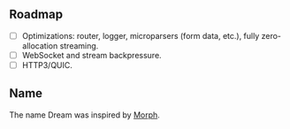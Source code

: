 <!-- TODO LATER Coverage badge on coveralls; better yet, link to an online version of
     the Bisect coverage report - probably in gh-pages. Generate the badge
     from coveralls, though - it's easier to maintain. -->
<!-- TODO LATER CI badges, opam link badge, npm badge. -->
<!-- TODO Clone instructions should include --recursive. -->

## Roadmap

- [ ] Optimizations: router, logger, microparsers (form data, etc.), fully
      zero-allocation streaming.
- [ ] WebSocket and stream backpressure.
- [ ] HTTP3/QUIC.

## Name

The name Dream was inspired by [Morph][morph].

[morph]: https://github.com/reason-native-web/morph

<!-- Example install: how to install opam, how to install deps, add to Makefile
     targets. -->
<!-- TODO dune-workspace at root for examples -->
<!-- get rid of all warnings in examples -->
<!-- opam install examples from example dirs, its a mess right now. -->
<!-- warning ~mask in websocketaf, use --profile release anyway -->
<!-- ::1 IPv6 -->
<!-- hyperlink localhost in examples -->
<!-- ld: /opt/local/libn ot found on mac -->
<!-- crumb noise? dream.param -->
<!-- Path parsing of # $ in targets -->
<!-- update code in exampels -->
<!-- Reason example -->
<!-- Reason mode in docs -->
<!-- examples: are exceptions isolated? yes -->
<!-- Ctrl+C needed to get out of error page caues of no content-legnth -->
<!-- Remove name in ddbug_dump paramter. -->
<!-- content-length not autp-added in error handlers anymore -->
<!-- esy workflow -->
<!-- Remove license headers from examples. add note about public domain to README. -->
<!-- snag: clone must be recursive. -->
<!-- Convert to using lwt_ppx. -->
